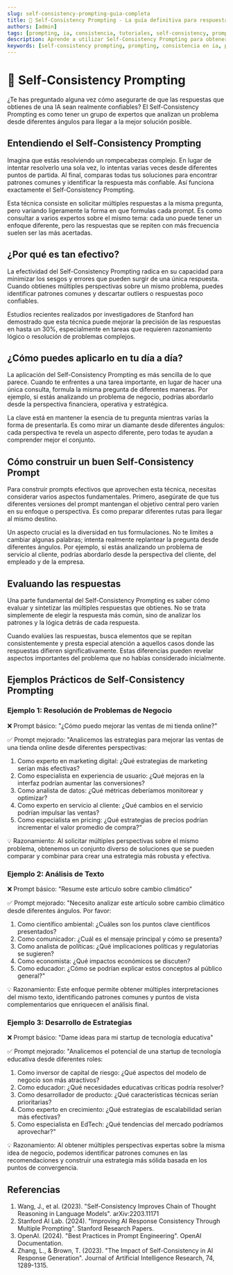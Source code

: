 ```yaml
---
slug: self-consistency-prompting-guia-completa
title: 🔄 Self-Consistency Prompting - La guía definitiva para respuestas consistentes
authors: [admin]
tags: [prompting, ia, consistencia, tutoriales, self-consistency, prompt engineering, inteligencia artificial]
description: Aprende a utilizar Self-Consistency Prompting para obtener respuestas más precisas y confiables de la IA. Guía completa con ejemplos prácticos y casos de uso.
keywords: [self-consistency prompting, prompting, consistencia en ia, prompt engineering, técnicas de prompting, ia confiable, mejores prácticas ia]
---
```


# 🔄 Self-Consistency Prompting

¿Te has preguntado alguna vez cómo asegurarte de que las respuestas que obtienes de una IA sean realmente confiables? El Self-Consistency Prompting es como tener un grupo de expertos que analizan un problema desde diferentes ángulos para llegar a la mejor solución posible.

## Entendiendo el Self-Consistency Prompting

Imagina que estás resolviendo un rompecabezas complejo. En lugar de intentar resolverlo una sola vez, lo intentas varias veces desde diferentes puntos de partida. Al final, comparas todas tus soluciones para encontrar patrones comunes y identificar la respuesta más confiable. Así funciona exactamente el Self-Consistency Prompting.

Esta técnica consiste en solicitar múltiples respuestas a la misma pregunta, pero variando ligeramente la forma en que formulas cada prompt. Es como consultar a varios expertos sobre el mismo tema: cada uno puede tener un enfoque diferente, pero las respuestas que se repiten con más frecuencia suelen ser las más acertadas.

## ¿Por qué es tan efectivo?

La efectividad del Self-Consistency Prompting radica en su capacidad para minimizar los sesgos y errores que pueden surgir de una única respuesta. Cuando obtienes múltiples perspectivas sobre un mismo problema, puedes identificar patrones comunes y descartar outliers o respuestas poco confiables.

Estudios recientes realizados por investigadores de Stanford han demostrado que esta técnica puede mejorar la precisión de las respuestas en hasta un 30%, especialmente en tareas que requieren razonamiento lógico o resolución de problemas complejos.

## ¿Cómo puedes aplicarlo en tu día a día?

La aplicación del Self-Consistency Prompting es más sencilla de lo que parece. Cuando te enfrentes a una tarea importante, en lugar de hacer una única consulta, formula la misma pregunta de diferentes maneras. Por ejemplo, si estás analizando un problema de negocio, podrías abordarlo desde la perspectiva financiera, operativa y estratégica.

La clave está en mantener la esencia de tu pregunta mientras varías la forma de presentarla. Es como mirar un diamante desde diferentes ángulos: cada perspectiva te revela un aspecto diferente, pero todas te ayudan a comprender mejor el conjunto.

## Cómo construir un buen Self-Consistency Prompt

Para construir prompts efectivos que aprovechen esta técnica, necesitas considerar varios aspectos fundamentales. Primero, asegúrate de que tus diferentes versiones del prompt mantengan el objetivo central pero varíen en su enfoque o perspectiva. Es como preparar diferentes rutas para llegar al mismo destino.

Un aspecto crucial es la diversidad en tus formulaciones. No te limites a cambiar algunas palabras; intenta realmente replantear la pregunta desde diferentes ángulos. Por ejemplo, si estás analizando un problema de servicio al cliente, podrías abordarlo desde la perspectiva del cliente, del empleado y de la empresa.

## Evaluando las respuestas

Una parte fundamental del Self-Consistency Prompting es saber cómo evaluar y sintetizar las múltiples respuestas que obtienes. No se trata simplemente de elegir la respuesta más común, sino de analizar los patrones y la lógica detrás de cada respuesta.

Cuando evalúes las respuestas, busca elementos que se repitan consistentemente y presta especial atención a aquellos casos donde las respuestas difieren significativamente. Estas diferencias pueden revelar aspectos importantes del problema que no habías considerado inicialmente.

## Ejemplos Prácticos de Self-Consistency Prompting

### Ejemplo 1: Resolución de Problemas de Negocio

❌ Prompt básico:
"¿Cómo puedo mejorar las ventas de mi tienda online?"

✅ Prompt mejorado:
"Analicemos las estrategias para mejorar las ventas de una tienda online desde diferentes perspectivas:

1. Como experto en marketing digital: ¿Qué estrategias de marketing serían más efectivas?
2. Como especialista en experiencia de usuario: ¿Qué mejoras en la interfaz podrían aumentar las conversiones?
3. Como analista de datos: ¿Qué métricas deberíamos monitorear y optimizar?
4. Como experto en servicio al cliente: ¿Qué cambios en el servicio podrían impulsar las ventas?
5. Como especialista en pricing: ¿Qué estrategias de precios podrían incrementar el valor promedio de compra?"

💡 Razonamiento:
Al solicitar múltiples perspectivas sobre el mismo problema, obtenemos un conjunto diverso de soluciones que se pueden comparar y combinar para crear una estrategia más robusta y efectiva.

### Ejemplo 2: Análisis de Texto

❌ Prompt básico:
"Resume este artículo sobre cambio climático"

✅ Prompt mejorado:
"Necesito analizar este artículo sobre cambio climático desde diferentes ángulos. Por favor:

1. Como científico ambiental: ¿Cuáles son los puntos clave científicos presentados?
2. Como comunicador: ¿Cuál es el mensaje principal y cómo se presenta?
3. Como analista de políticas: ¿Qué implicaciones políticas y regulatorias se sugieren?
4. Como economista: ¿Qué impactos económicos se discuten?
5. Como educador: ¿Cómo se podrían explicar estos conceptos al público general?"

💡 Razonamiento:
Este enfoque permite obtener múltiples interpretaciones del mismo texto, identificando patrones comunes y puntos de vista complementarios que enriquecen el análisis final.

### Ejemplo 3: Desarrollo de Estrategias

❌ Prompt básico:
"Dame ideas para mi startup de tecnología educativa"

✅ Prompt mejorado:
"Analicemos el potencial de una startup de tecnología educativa desde diferentes roles:

1. Como inversor de capital de riesgo: ¿Qué aspectos del modelo de negocio son más atractivos?
2. Como educador: ¿Qué necesidades educativas críticas podría resolver?
3. Como desarrollador de producto: ¿Qué características técnicas serían prioritarias?
4. Como experto en crecimiento: ¿Qué estrategias de escalabilidad serían más efectivas?
5. Como especialista en EdTech: ¿Qué tendencias del mercado podríamos aprovechar?"

💡 Razonamiento:
Al obtener múltiples perspectivas expertas sobre la misma idea de negocio, podemos identificar patrones comunes en las recomendaciones y construir una estrategia más sólida basada en los puntos de convergencia.

## Referencias

1. Wang, J., et al. (2023). "Self-Consistency Improves Chain of Thought Reasoning in Language Models". arXiv:2203.11171
2. Stanford AI Lab. (2024). "Improving AI Response Consistency Through Multiple Prompting". Stanford Research Papers.
3. OpenAI. (2024). "Best Practices in Prompt Engineering". OpenAI Documentation.
4. Zhang, L., & Brown, T. (2023). "The Impact of Self-Consistency in AI Response Generation". Journal of Artificial Intelligence Research, 74, 1289-1315.
